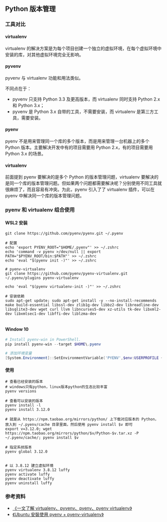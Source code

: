 ## Python 版本管理

### 工具对比

#### virtualenv

virtualenv 的解决方案是为每个项目创建一个独立的虚拟环境，在每个虚拟环境中安装的库，对其他虚拟环境完全无影响。

#### pyvenv

pyvenv 与 virtualenv 功能和用法类似。

不同点在于：

- pyvenv 只支持 Python 3.3 及更高版本，而 virtualenv 同时支持 Python 2.x 和 Python 3.x；
- pyvenv 是 Python 3.x 自带的工具，不需要安装，而 virtualenv 是第三方工具，需要安装。

#### pyenv

pyenv 不是用来管理同一个库的多个版本，而是用来管理一台机器上的多个 Python 版本。主要解决开发中有的项目需要用 Python 2.x，有的项目需要用 Python 3.x 的场景。

#### virtualenv

前面提到 pyenv 要解决的是多个 Python 的版本管理问题，virtualenv 要解决的是同一个库的版本管理问题。但如果两个问题都需要解决呢？分别使用不同工具就很麻烦了，而且容易有冲突。为此，pyenv 引入了了 virtualenv 插件，可以在 pyenv 中解决同一个库的版本管理问题。

### pyenv 和 virtualenv 组合使用

#### WSL2 安装

```shell
git clone https://github.com/pyenv/pyenv.git ~/.pyenv

# 配置
echo 'export PYENV_ROOT="$HOME/.pyenv"' >> ~/.zshrc
echo 'command -v pyenv >/dev/null || export PATH="$PYENV_ROOT/bin:$PATH"' >> ~/.zshrc
echo 'eval "$(pyenv init -)"' >> ~/.zshrc

# pyenv-virtualenv
git clone https://github.com/pyenv/pyenv-virtualenv.git ~/.pyenv/plugins pyenv-virtualenv

echo 'eval "$(pyenv virtualenv-init -)"' >> ~/.zshrc

# 安装依赖
sudo apt-get update; sudo apt-get install -y --no-install-recommends make build-essential libssl-dev zlib1g-dev libbz2-dev libreadline-dev libsqlite3-dev wget curl llvm libncurses5-dev xz-utils tk-dev libxml2-dev libxmlsec1-dev libffi-dev liblzma-dev


```

#### Window 10

```powershell
# Install pyenv-win in PowerShell.
pip install pyenv-win --target $HOME\.pyenv

# 添加环境变量
[System.Environment]::SetEnvironmentVariable('PYENV',$env:USERPROFILE + "\.pyenv\pyenv-win\","User")
```

#### 使用

```shell
# 查看已经安装的版本
# windows只有python，linux版本python的生态比较丰富
pyenv versions

# 查看可以安装的版本
pyenv install -l
pyenv install 3.12.0

# 就是从 https://npm.taobao.org/mirrors/python/ 上下载对应版本的 Python，放入到 ~/.pyenv/cache 目录里面，然后使用 pyenv install $v 即可
export v=3.12.0; wget https://npm.taobao.org/mirrors/python/$v/Python-$v.tar.xz -P ~/.pyenv/cache/; pyenv install $v

# 指定系统版本
pyenv global 3.12.0


# 以 3.8.12 建立虚拟环境
pyenv virtualenv 3.8.12 luffy
pyenv activate luffy
pyenv deactivate luffy
pyenv uninstall luffy
```

### 参考资料

- [《一文了解 virtualenv、pyvenv、pyenv、pyenv virtualenv》](https://cloud.tencent.com/developer/article/1593451)
- [《Ubuntu 安裝使用 pyenv + pyenv-virtualenv》](https://blog.kyomind.tw/ubuntu-pyenv/)
